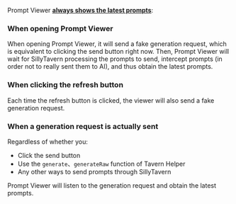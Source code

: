 <!-- markdownlint-disable MD041 MD036 -->
Prompt Viewer <u>**always shows the latest prompts**</u>:

### When opening Prompt Viewer

When opening Prompt Viewer, it will send a fake generation request, which is equivalent to clicking the send button <i class="fa-solid fa-paper-plane"></i> right now. Then, Prompt Viewer will wait for SillyTavern processing the prompts to send, intercept prompts (in order not to really sent them to AI), and thus obtain the latest prompts.

### When clicking the refresh button <i class="fa-solid fa-rotate-right"></i>

Each time the refresh button is clicked, the viewer will also send a fake generation request.

### When a generation request is actually sent

Regardless of whether you:

- Click the send button <i class="fa-solid fa-paper-plane"></i>
- Use the `generate`、`generateRaw` function of Tavern Helper
- Any other ways to send prompts through SillyTavern

Prompt Viewer will listen to the generation request and obtain the latest prompts.
